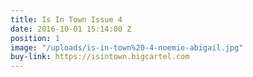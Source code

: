 ```yaml
---
title: Is In Town Issue 4
date: 2016-10-01 15:14:00 Z
position: 1
image: "/uploads/is-in-town%20-4-noemie-abigail.jpg"
buy-link: https://isintown.bigcartel.com
---
```


